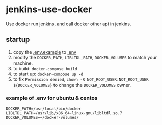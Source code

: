 # jenkins-use-docker

Use docker run jenkins, and call docker other api in jenkins.

## startup

1. copy the [.env.example](./.env.example) to [.env](./.env)
2. modify the `DOCKER_PATH`, `LIBLTDL_PATH`, `DOCKER_VOLUMES` to match your machine.
3. to build: `docker-compose build`
4. to start up: `docker-compose up -d`
5. to fix `Permission denied`, `chown -R NOT_ROOT_USER:NOT_ROOT_USER ${DOCKER_VOLUMES}` to change the `DOCKER_VOLUMES` owner.

### example of .env for ubuntu & centos

```
DOCKER_PATH=/usr/local/bin/docker
LIBLTDL_PATH=/usr/lib/x86_64-linux-gnu/libltdl.so.7
DOCKER_VOLUMES=~/docker-volumes/
```

